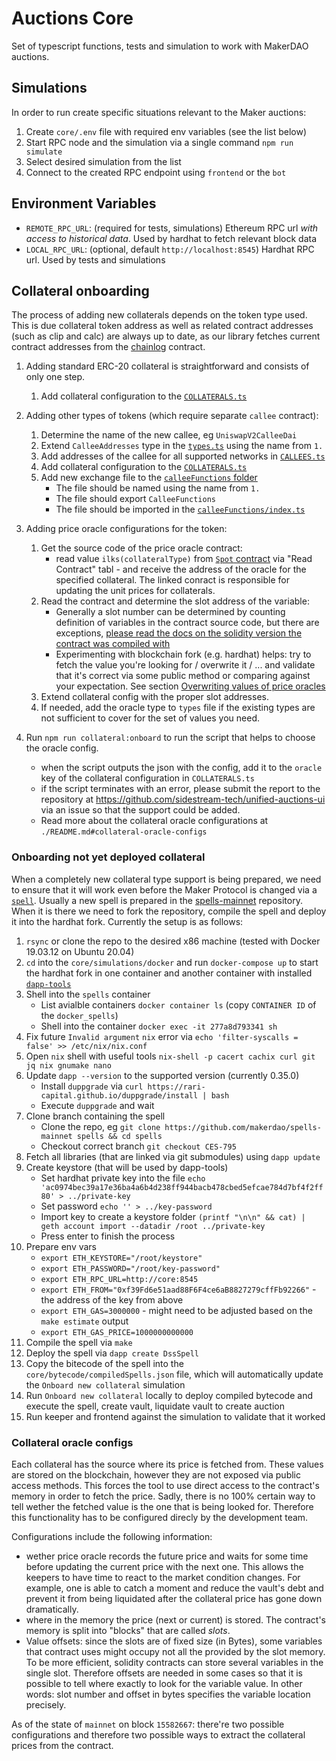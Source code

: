 # Auctions Core

Set of typescript functions, tests and simulation to work with MakerDAO auctions.

## Simulations

In order to run create specific situations relevant to the Maker auctions:
1. Create `core/.env` file with required env variables (see the list below)
2. Start RPC node and the simulation via a single command `npm run simulate`
3. Select desired simulation from the list
4. Connect to the created RPC endpoint using `frontend` or the `bot`

## Environment Variables

- `REMOTE_RPC_URL`: (required for tests, simulations) Ethereum RPC url _with access to historical data_. Used by hardhat to fetch relevant block data
- `LOCAL_RPC_URL`: (optional, default `http://localhost:8545`) Hardhat RPC url. Used by tests and simulations

## Collateral onboarding

The process of adding new collaterals depends on the token type used. This is due collateral token address as well as related contract addresses (such as clip and calc) are always up to date, as our library fetches current contract addresses from the [chainlog](https://chainlog.makerdao.com) contract.

1. Adding standard ERC-20 collateral is straightforward and consists of only one step.

   1. Add collateral configuration to the [`COLLATERALS.ts`](./src/constants/COLLATERALS.ts)

2. Adding other types of tokens (which require separate `callee` contract):

    1. Determine the name of the new callee, eg `UniswapV2CalleeDai`
    2. Extend `CalleeAddresses` type in the [`types.ts`](./src/types.ts) using the name from `1.`
    3. Add addresses of the callee for all supported networks in [`CALLEES.ts`](./src/constants/CALLEES.ts)
    4. Add collateral configuration to the [`COLLATERALS.ts`](./src/constants/COLLATERALS.ts)
    5. Add new exchange file to the [`calleeFunctions` folder](./src/calleeFunctions)
        - The file should be named using the name from `1.`
        - The file should export `CalleeFunctions`
        - The file should be imported in the [`calleeFunctions/index.ts`](./src/calleeFunctions/index.ts)
3. Adding price oracle configurations for the token:
    1. Get the source code of the price oracle contract:
       - read value `ilks(collateralType)` from [`Spot` contract](https://etherscan.io/address/0x65c79fcb50ca1594b025960e539ed7a9a6d434a3#code) via "Read Contract" tabl - and receive the address of the oracle for the specified collateral. The linked conract is responsible for updating the unit prices for collaterals.
    2. Read the contract and determine the slot address of the variable:
       - Generally a slot number can be determined by counting definition of variables in the contract source code, but there are exceptions, [please read the docs on the solidity version the contract was compiled with](https://docs.soliditylang.org/en/v0.8.13/internals/layout_in_storage.html)
       - Experimenting with blockchain fork (e.g. hardhat) helps: try to fetch the value you're looking for / overwrite it / ... and validate that it's correct via some public method or comparing against your expectation. See section [Overwriting values of price oracles](./README.md#overwriting-values-of-price-oracles)
    3. Extend collateral config with the proper slot addresses.
    4. If needed, add the oracle type to `types` file if the existing types are not sufficient to cover for the set of values you need.
4. Run `npm run collateral:onboard` to run the script that helps to choose the oracle config.
    - when the script outputs the json with the config, add it to the `oracle` key of the collateral configuration in `COLLATERALS.ts`
    - if the script terminates with an error, please submit the report to the repository at https://github.com/sidestream-tech/unified-auctions-ui via an issue so that the support could be added.
    - Read more about the collateral oracle configurations at `./README.md#collateral-oracle-configs`

### Onboarding not yet deployed collateral

When a completely new collateral type support is being prepared, we need to ensure that it will work even before the Maker Protocol is changed via a [`spell`](https://docs.makerdao.com/smart-contract-modules/governance-module/spell-detailed-documentation). Usually a new spell is prepared in the [spells-mainnet](https://github.com/makerdao/spells-mainnet/pulls) repository. When it is there we need to fork the repository, compile the spell and deploy it into the hardhat fork. Currently the setup is as follows:

1. `rsync` or clone the repo to the desired x86 machine (tested with Docker 19.03.12 on Ubuntu 20.04)
2. `cd` into the `core/simulations/docker` and run `docker-compose up` to start the hardhat fork in one container and another container with installed [`dapp-tools`](https://github.com/dapphub/dapptools)
3. Shell into the `spells` container
    - List avialble containers `docker container ls` (copy `CONTAINER ID` of the `docker_spells`)
    - Shell into the container `docker exec -it 277a8d793341 sh`
4. Fix future `Invalid argument` `nix` error via `echo 'filter-syscalls = false' >> /etc/nix/nix.conf`
5. Open `nix` shell with useful tools `nix-shell -p cacert cachix curl git jq nix gnumake nano`
6. Update `dapp --version` to the supported version (currently 0.35.0)
    - Install `duppgrade` via `curl https://rari-capital.github.io/duppgrade/install | bash`
    - Execute `duppgrade` and wait
7. Clone branch containing the spell
    - Clone the repo, eg `git clone https://github.com/makerdao/spells-mainnet spells && cd spells`
    - Checkout correct branch `git checkout CES-795`
8. Fetch all libraries (that are linked via git submodules) using `dapp update`
9. Create keystore (that will be used by dapp-tools)
    - Set hardhat private key into the file `echo 'ac0974bec39a17e36ba4a6b4d238ff944bacb478cbed5efcae784d7bf4f2ff80' > ../private-key`
    - Set password `echo '' > ../key-password`
    - Import key to create a keystore folder `(printf "\n\n" && cat) | geth account import --datadir /root ../private-key`
    - Press enter to finish the process
10. Prepare env vars
    - `export ETH_KEYSTORE="/root/keystore"`
    - `export ETH_PASSWORD="/root/key-password"`
    - `export ETH_RPC_URL=http://core:8545`
    - `export ETH_FROM="0xf39Fd6e51aad88F6F4ce6aB8827279cffFb92266"` - the address of the key from above
    - `export ETH_GAS=3000000` - might need to be adjusted based on the `make estimate` output
    - `export ETH_GAS_PRICE=1000000000000`
11. Compile the spell via `make`
12. Deploy the spell via `dapp create DssSpell`
13. Copy the bitecode of the spell into the `core/bytecode/compiledSpells.json` file, which will automatically update the `Onboard new collateral` simulation
14. Run `Onboard new collateral` locally to deploy compiled bytecode and execute the spell, create vault, liquidate vault to create auction
15. Run keeper and frontend against the simulation to validate that it worked

### Collateral oracle configs

Each collateral has the source where its price is fetched from. These values are stored on the blockchain, however they are not exposed via public access methods.
This forces the tool to use direct access to the contract's memory in order to fetch the price. Sadly, there is no 100% certain way to tell wether the fetched value is the
one that is being looked for. Therefore this functionality has to be configured direcly by the development team.

Configurations include the following information:

  - wether price oracle records the future price and waits for some time before updating the current price with the next one. This allows the keepers to have time to react to the market condition changes. For example, one is able to catch a moment and reduce the vault's debt and prevent it from being liquidated after the collateral price has gone down dramatically.
  - where in the memory the price (next or current) is stored. The contract's memory is split into "blocks" that are called _slots_.
  - Value offsets: since the slots are of fixed size (in Bytes), some variables that contract uses might occupy not all the provided by the slot memory. To be more efficient, solidity contracts can store
    several variables in the single slot. Therefore offsets are needed in some cases so that it is possible to tell where exactly to look for the variable value. In other words: slot number and offset in bytes specifies the variable location precisely.

As of the state of `mainnet` on block `15582667`: there're two possible configurations and therefore two possible ways to extract the collateral prices from the contract.
